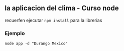 ## la aplicacion del clima - Curso node

recuerfen ejecutar ```npm install``` para la librerias

### Ejemplo
```
node app -d "Durango Mexico"
```